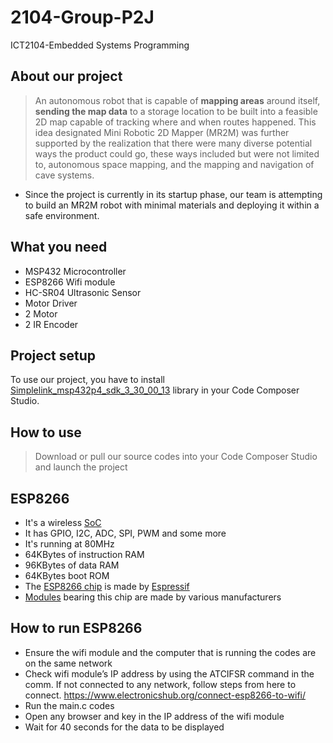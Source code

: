 # 2104-Group-P2J


ICT2104-Embedded Systems Programming
## About our project
>An autonomous robot that is capable of **mapping areas** around itself, **sending the map data** to a storage location to be built into a feasible 2D map capable of tracking where and when routes happened. This idea designated Mini Robotic 2D Mapper (MR2M) was further supported by the realization that there were many diverse potential ways the product could go, these ways included but were not limited to, autonomous space mapping, and the mapping and navigation of cave systems. 
- Since the project is currently in its startup phase, our team is attempting to build an MR2M robot with minimal materials and deploying it within a safe environment.

## What you need
- MSP432 Microcontroller
- ESP8266 Wifi module 
- HC-SR04 Ultrasonic Sensor
- Motor Driver
- 2 Motor
- 2 IR Encoder

## Project setup
To use our project, you have to install [Simplelink_msp432p4_sdk_3_30_00_13](http://www.ti.com/tool/SIMPLELINK-MSP432-SDK) library in your Code Composer Studio.

## How to use
> Download or pull our source codes into your Code Composer Studio and launch the project
## ESP8266
-   It's a wireless  [SoC](https://en.wikipedia.org/wiki/System_on_a_chip)
-   It has GPIO, I2C, ADC, SPI, PWM and some more
-   It's running at 80MHz
-   64KBytes of instruction RAM
-   96KBytes of data RAM
-   64KBytes boot ROM
-   The  [ESP8266 chip](https://github.com/esp8266/esp8266-wiki/wiki/Hardware_ESP8266-Versions)  is made by  [Espressif](http://espressif.com/en/products/esp8266/)
-   [Modules](https://github.com/esp8266/esp8266-wiki/wiki/Hardware_versions)  bearing this chip are made by various manufacturers
## How to run ESP8266
- Ensure the wifi module and the computer that is running the codes are on the same network
- Check wifi module’s IP address by using the ATCIFSR command in the comm. If not connected to any network, follow steps from here to connect. https://www.electronicshub.org/connect-esp8266-to-wifi/
- Run the main.c codes
- Open any browser and key in the IP address of the wifi module
- Wait for 40 seconds for the data to be displayed

